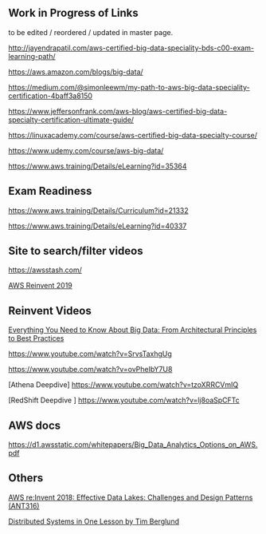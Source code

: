 ## Work in Progress of Links

to be edited / reordered / updated in master page.

http://jayendrapatil.com/aws-certified-big-data-speciality-bds-c00-exam-learning-path/

https://aws.amazon.com/blogs/big-data/

https://medium.com/@simonleewm/my-path-to-aws-big-data-speciality-certification-4baff3a8150

https://www.jeffersonfrank.com/aws-blog/aws-certified-big-data-specialty-certification-ultimate-guide/



https://linuxacademy.com/course/aws-certified-big-data-specialty-course/

https://www.udemy.com/course/aws-big-data/


https://www.aws.training/Details/eLearning?id=35364


## Exam Readiness
https://www.aws.training/Details/Curriculum?id=21332

https://www.aws.training/Details/eLearning?id=40337


## Site to search/filter videos
https://awsstash.com/

[AWS Reinvent 2019](http://aws-reinvent-audio.s3-website.us-east-2.amazonaws.com/2019/2019.html)

## Reinvent Videos

[Everything You Need to Know About Big Data: From Architectural Principles to Best Practices
](https://www.youtube.com/watch?v=MotN5f6_xl8)

https://www.youtube.com/watch?v=SrvsTaxhgUg

https://www.youtube.com/watch?v=ovPheIbY7U8

[Athena Deepdive] https://www.youtube.com/watch?v=tzoXRRCVmIQ

[RedShift Deepdive ] https://www.youtube.com/watch?v=lj8oaSpCFTc


## AWS docs

https://d1.awsstatic.com/whitepapers/Big_Data_Analytics_Options_on_AWS.pdf


## Others
[AWS re:Invent 2018: Effective Data Lakes: Challenges and Design Patterns (ANT316)](https://www.youtube.com/watch?v=v5lkNHib7bw)

[Distributed Systems in One Lesson by Tim Berglund](https://www.youtube.com/watch?v=Y6Ev8GIlbxc)
